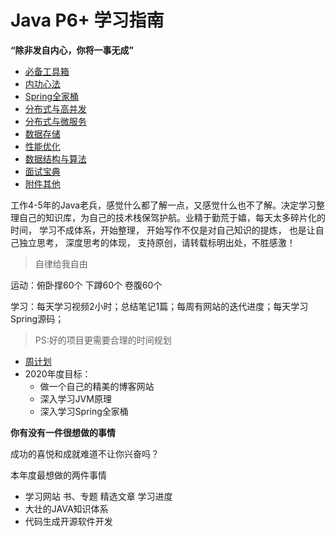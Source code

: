 # Java P6+ 学习指南



**“除非发自内心，你将一事无成”**




* [必备工具箱](01_tools/README.md)
* [内功心法](02_skill/README.md)
* [Spring全家桶](03_spring/README.md)
* [分布式与高并发](04_concurrency/README.md)
* [分布式与微服务](05_microService/README.md)
* [数据存储](06_database/README.md)
* [性能优化](07_performance/README.md)
* [数据结构与算法](08_algorithm/README.md)
* [面试宝典](09_interview/README.md)
* [附件其他](10_other/README.md)



工作4-5年的Java老兵，感觉什么都了解一点，又感觉什么也不了解。决定学习整理自己的知识库，为自己的技术栈保驾护航。业精于勤荒于嬉，每天太多碎片化的时间， 学习不成体系，开始整理， 开始写作不仅是对自己知识的提炼， 也是让自己独立思考， 深度思考的体现， 支持原创，请转载标明出处，不胜感激！



> 自律给我自由

运动：俯卧撑60个 下蹲60个 卷腹60个

学习：每天学习视频2小时；总结笔记1篇；每周有网站的迭代进度；每天学习Spring源码；



> PS:好的项目更需要合理的时间规划

* [周计划](10_other/PLAN.md)
* 2020年度目标：
  - 做一个自己的精美的博客网站
  - 深入学习JVM原理
  - 深入学习Spring全家桶
  
  

**你有没有一件很想做的事情**

成功的喜悦和成就难道不让你兴奋吗？ 

本年度最想做的两件事情

- 学习网站 书、专题 精选文章   学习进度
- 大壮的JAVA知识体系
- 代码生成开源软件开发